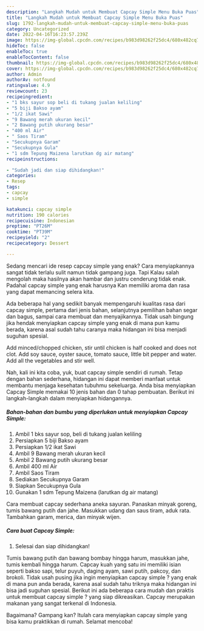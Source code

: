 ```yaml
---
description: "Langkah Mudah untuk Membuat Capcay Simple Menu Buka Puas"
title: "Langkah Mudah untuk Membuat Capcay Simple Menu Buka Puas"
slug: 1792-langkah-mudah-untuk-membuat-capcay-simple-menu-buka-puas
category: Uncategorized
date: 2022-04-16T16:23:57.239Z
image: https://img-global.cpcdn.com/recipes/b983d98262f25dc4/680x482cq70/capcay-simple-foto-resep-utama.jpg
hideToc: false
enableToc: true
enableTocContent: false
thumbnail: https://img-global.cpcdn.com/recipes/b983d98262f25dc4/680x482cq70/capcay-simple-foto-resep-utama.jpg
cover: https://img-global.cpcdn.com/recipes/b983d98262f25dc4/680x482cq70/capcay-simple-foto-resep-utama.jpg
author: Admin
authorAv: notfound
ratingvalue: 4.9
reviewcount: 23
recipeingredient:
- "1 bks sayur sop beli di tukang jualan keliling"
- "5 biji Bakso ayam"
- "1/2 ikat Sawi"
- "9 Bawang merah ukuran kecil"
- "2 Bawang putih ukurang besar"
- "400 ml Air"
- " Saos Tiram"
- "Secukupnya Garam"
- "Secukupnya Gula"
- "1 sdm Tepung Maizena larutkan dg air matang"
recipeinstructions:

- "Sudah jadi dan siap dihidangkan!"
categories:
- Resep
tags:
- capcay
- simple

katakunci: capcay simple 
nutrition: 190 calories
recipecuisine: Indonesian
preptime: "PT26M"
cooktime: "PT39M"
recipeyield: "2"
recipecategory: Dessert

---
```



Sedang mencari ide resep capcay simple yang enak? Cara menyiapkannya sangat tidak terlalu sulit namun tidak gampang juga. Tapi Kalau salah mengolah maka hasilnya akan hambar dan justru cenderung tidak enak. Padahal capcay simple yang enak harusnya Kan memiliki aroma dan rasa yang dapat memancing selera kita.


Ada beberapa hal yang sedikit banyak mempengaruhi kualitas rasa dari capcay simple, pertama dari jenis bahan, selanjutnya pemilihan bahan segar dan bagus, sampai cara membuat dan menyajikannya. Tidak usah bingung jika hendak menyiapkan capcay simple yang enak di mana pun kamu berada, karena asal sudah tahu caranya maka hidangan ini bisa menjadi suguhan spesial.

Add minced/chopped chicken, stir until chicken is half cooked and does not clot. Add soy sauce, oyster sauce, tomato sauce, little bit pepper and water. Add all the vegetables and stir well.


Nah, kali ini kita coba, yuk, buat capcay simple sendiri di rumah. Tetap dengan bahan sederhana, hidangan ini dapat memberi manfaat untuk membantu menjaga kesehatan tubuhmu sekeluarga. Anda bisa menyiapkan Capcay Simple memakai 10 jenis bahan dan 0 tahap pembuatan. Berikut ini langkah-langkah dalam menyiapkan hidangannya.

<!--inarticleads1-->

##### Bahan-bahan dan bumbu yang diperlukan untuk menyiapkan Capcay Simple:

1. Ambil 1 bks sayur sop, beli di tukang jualan keliling
1. Persiapkan 5 biji Bakso ayam
1. Persiapkan 1/2 ikat Sawi
1. Ambil 9 Bawang merah ukuran kecil
1. Ambil 2 Bawang putih ukurang besar
1. Ambil 400 ml Air
1. Ambil  Saos Tiram
1. Sediakan Secukupnya Garam
1. Siapkan Secukupnya Gula
1. Gunakan 1 sdm Tepung Maizena (larutkan dg air matang)


Cara membuat capcay sederhana aneka sayuran. Panaskan minyak goreng, tumis bawang putih dan jahe. Masukkan udang dan saus tiram, aduk rata. Tambahkan garam, merica, dan minyak wijen. 

<!--inarticleads2-->

##### Cara buat Capcay Simple:


1. Selesai dan siap dihidangkan!

Tumis bawang putih dan bawang bombay hingga harum, masukkan jahe, tumis kembali hingga harum. Capcay kuah yang satu ini memiliki isian seperti bakso sapi, telur puyuh, daging ayam, sawi putih, pakcoy, dan brokoli. Tidak usah pusing jika ingin menyiapkan capcay simple ? yang enak di mana pun anda berada, karena asal sudah tahu triknya maka hidangan ini bisa jadi suguhan spesial. Berikut ini ada beberapa cara mudah dan praktis untuk membuat capcay simple ? yang siap dikreasikan. Capcay merupakan makanan yang sangat terkenal di Indonesia. 

Bagaimana? Gampang kan? Itulah cara menyiapkan capcay simple yang bisa kamu praktikkan di rumah. Selamat mencoba!
